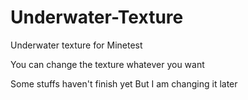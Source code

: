 # Underwater-Texture
Underwater texture for Minetest

You can change the texture whatever you want

Some stuffs haven't finish yet
But I am changing it later
